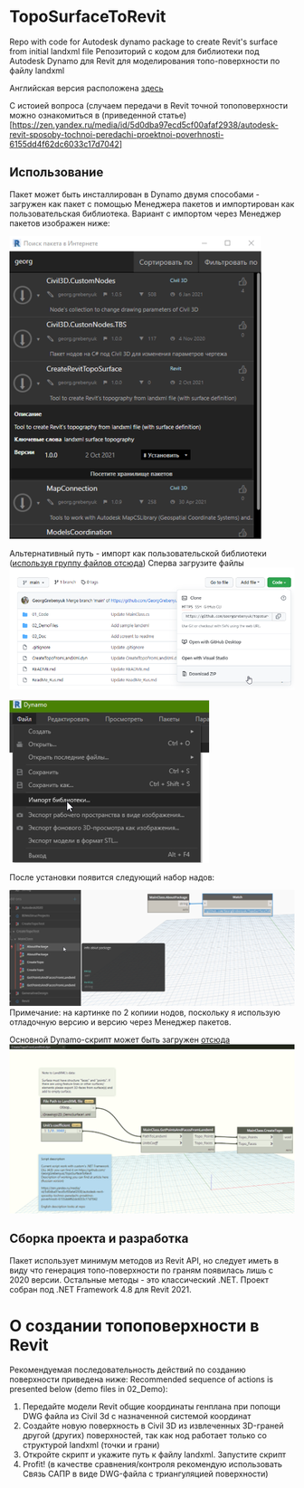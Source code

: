 # TopoSurfaceToRevit
Repo with code for Autodesk dynamo package to create Revit's surface from initial landxml file
Репозиторий с кодом для библиотеки под Autodesk Dynamo для Revit для моделирования топо-поверхности по файлу landxml

Английская версия расположена [здесь](ReadMe.md)

С истоией вопроса (случаем передачи в Revit точной топоповерхности можно ознакомиться в (приведенной статье)[https://zen.yandex.ru/media/id/5d0dba97ecd5cf00afaf2938/autodesk-revit-sposoby-tochnoi-peredachi-proektnoi-poverhnosti-6155dd4f62dc6033c17d7042]

## Использование
Пакет может быть инсталлирован в Dynamo двумя способами - загружен как пакет с помощью Менеджера пакетов и импортирован как пользовательская библиотека. Вариант с импортом через Менеджер пакетов изображен ниже:

![](03_Doc/Screen1.png)

Альтернативный путь - импорт как пользовательской библиотеки ([используя группу файлов отсюда](01_Code/bin/Debug))
Сперва загрузите файлы
![](03_Doc/Screen5.png)

![](03_Doc/Screen2.png)

После установки появится следующий набор надов:

![](03_Doc/Screen3.png)
Примечание: на картинке по 2 копиии нодов, поскольку я использую отладочную версию и версию через Менеджер пакетов.

Основной Dynamo-скрипт может быть загружен [отсюда](CreateTopoFromLandXml.dyn)
![](03_Doc/Screen4.png)

## Сборка проекта и разработка
Пакет использует минимум методов из Revit API, но следует иметь в виду что генерация топо-поверхности по граням появилась лишь с 2020 версии. Остальные методы - это классический .NET. Проект собран под .NET Framework 4.8 для Revit 2021.

# О создании топоповерхности в Revit
Рекомендуемая последовательность действий по созданию поверхности приведена ниже:
Recommended sequence of actions is presented below (demo files in 02_Demo):
1. Передайте модели Revit общие координаты генплана при попощи DWG файла из Civil 3d с назначенной системой координат
2. Создайте новую поверхность в Civil 3D из извлеченных 3D-граней другой (других) поверхностей, так как нод работает только со структурой landxml (точки и грани)
3. Откройте скрипт и укажите путь к файлу landxml. Запустите скрипт
4. Profit! (в качестве сравнения/контроля рекомендую использовать Связь САПР в виде DWG-файла с триангуляцией поверхности)
